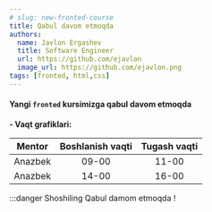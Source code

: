 ```yaml
---
# slug: new-fronted-course
title: Qabul davom etmoqda
authors:
  name: Javlon Ergashev
  title: Software Engineer
  url: https://github.com/ejavlon
  image_url: https://github.com/ejavlon.png
tags: [fronted, html,css]
---
```


#### Yangi `fronted` kursimizga qabul davom etmoqda

**- Vaqt grafiklari:**

  | Mentor | Boshlanish vaqti | Tugash vaqti |
  | :----: | :---: | :----------------------: |
  | Anazbek | 09-00 | 11-00 |
  | Anazbek | 14-00 | 16-00 |\  

:::danger Shoshiling
Qabul damom etmoqda !